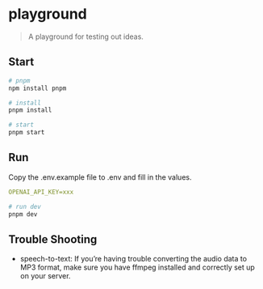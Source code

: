 # playground

> A playground for testing out ideas.

## Start

```sh
# pnpm
npm install pnpm

# install
pnpm install

# start
pnpm start
```

## Run

Copy the .env.example file to .env and fill in the values.

```yaml
OPENAI_API_KEY=xxx
```

```sh
# run dev
pnpm dev
```

## Trouble Shooting

- speech-to-text: If you’re having trouble converting the audio data to MP3 format, make sure you have ffmpeg installed and correctly set up on your server.
